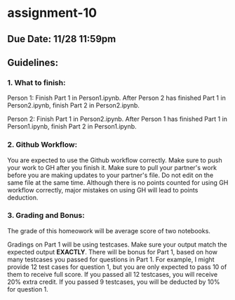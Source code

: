 # assignment-10


## Due Date: 11/28 11:59pm

## Guidelines:

### 1. What to finish:

Person 1: Finish Part 1 in Person1.ipynb. After Person 2 has finished Part 1 in Person2.ipynb, finish Part 2 in Person2.ipynb.

Person 2: Finish Part 1 in Person2.ipynb. After Person 1 has finished Part 1 in Person1.ipynb, finish Part 2 in Person1.ipynb.

### 2. Github Workflow:

You are expected to use the Github workflow correctly. Make sure to push your work to GH after you finish it. Make sure to pull your partner's work before you are making updates to your partner's file. Do not edit on the same file at the same time. Although there is no points counted for using GH workflow correctly, major mistakes on using GH will lead to points deduction. 

### 3. Grading and Bonus:

The grade of this homeowork will be average score of two notebooks. 

Gradings on Part 1 will be using testcases. Make sure your output match the expected output **EXACTLY**. There will be bonus for Part 1, based on how many testcases you passed for questions in Part 1. 
For example, I might provide 12 test cases for question 1, but you are only expected to pass 10 of them to receive full score. If you passed all 12 testcases, you will receive 20% extra credit. If you passed 9 testcases, you will be deducted by 10% for question 1. 
